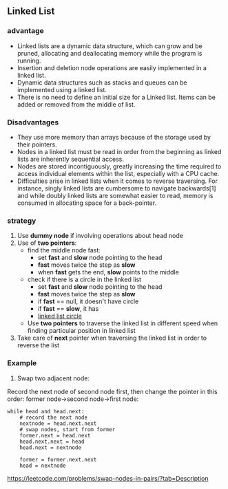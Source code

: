 ## Linked List

### advantage

- Linked lists are a dynamic data structure, which can grow and be pruned, allocating and deallocating memory while the program is running.
- Insertion and deletion node operations are easily implemented in a linked list.
- Dynamic data structures such as stacks and queues can be implemented using a linked list.
- There is no need to define an initial size for a Linked list.
Items can be added or removed from the middle of list.

### Disadvantages
- They use more memory than arrays because of the storage used by their pointers.
- Nodes in a linked list must be read in order from the beginning as linked lists are inherently sequential access.
- Nodes are stored incontiguously, greatly increasing the time required to access individual elements within the list, especially with a CPU cache.
- Difficulties arise in linked lists when it comes to reverse traversing. For instance, singly linked lists are cumbersome to navigate backwards[1] and while doubly linked lists are somewhat easier to read, memory is consumed in allocating space for a back-pointer.

### strategy 
1. Use **dummy node** if involving operations about head node
2. Use of **two pointers**:
    - find the middle node fast:
        - set **fast** and **slow** node pointing to the head
        - **fast** moves twice the step as **slow**
        - when **fast** gets the end, **slow** points to the middle
    - check if there is a circle in the linked list
        - set **fast** and **slow** node pointing to the head
        - **fast** moves twice the step as **slow**
        - if **fast** == null, it doesn't have circle
        - if **fast** == **slow**, it has
        - [linked list circle](https://leetcode.com/problems/linked-list-cycle/?tab=Description)
    - Use **two pointers** to traverse the linked list in different speed when finding particular position in linked list
3. Take care of **next** pointer when traversing the linked list in order to reverse the list

### Example
1. Swap two adjacent node:

Record the next node of second node first, then change the pointer in this order: former node->second node->first node:

```
while head and head.next:
    # record the next node
    nextnode = head.next.next
    # swap nodes, start from former
    former.next = head.next
    head.next.next = head
    head.next = nextnode
    
    former = former.next.next
    head = nextnode
```




https://leetcode.com/problems/swap-nodes-in-pairs/?tab=Description

